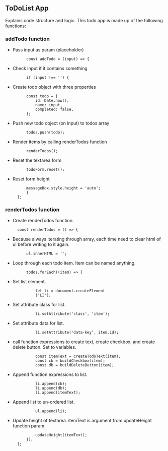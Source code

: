 ## ToDoList App
Explains code structure and logic.
This todo app is made up of the following functions:

### addTodo function

- Pass input as param (placeholder)

			const addTodo = (input) => {

- Check input if it contains something

			if (input !== '') {

- Create todo object with three properties

			const todo = {
				id: Date.now(),
				name: input,
				completed: false,
			};

- Push new todo object (on input) to todos array

			todos.push(todo);

- Render items by calling renderTodos function

			renderTodos();

- Reset the textarea form

			todoForm.reset();

- Reset form height

			messageBox.style.height = 'auto';
			}
		};

### renderTodos function

- Create renderTodos function.

		const renderTodos = () => {

- Because always iterating through array, each time need to clear html of ul before writing to it again. 

			ul.innerHTML = '';
- Loop through each todo item. Item can be named anything.

			todos.forEach((item) => {

- Set list element.

				let li = document.createElement	
				('LI'); 

- Set attribute class for list.

				li.setAttribute('class', 'item');

- Set attribute data for list.

				li.setAttribute('data-key', item.id);

- call function expressions to create text,  create checkbox, and create delete button. Set to variables.

				const itemText = createTodoText(item);
				const cb = buildCheckbox(item);
				const db = buildDeleteButton(item);

- Append function expressions to list.

				li.append(cb);
				li.append(db);
				li.append(itemText);

- Append list to un-ordered list.

				ul.append(li);

- Update height of textarea. itemText is argument from updateHeight function param.

				updateHeight(itemText);
			});
		};